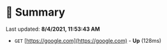 # 📖 Summary
Last updated: **8/4/2021, 11:53:43 AM**

- `GET` [https://google.com](https://google.com) - **Up** (128ms)
